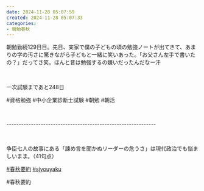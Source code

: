 ```yaml
---
date: 2024-11-28 05:07:59
created: 2024-11-28 05:07:33
categories:
- 朝勉春秋
---
```


朝勉勤続129日目。先日、実家で僕の子どもの頃の勉強ノートが出てきて、あまりの字の汚さに驚きながら子どもと一緒に笑いあった。「お父さん左手で書いたの？」だってさ笑。ほんと昔は勉強するの嫌いだったんだなー汗

<br>

一次試験まであと248日

#資格勉強 #中小企業診断士試験 #朝勉 #朝活

<br>

\-------------------------------------------------------------

<br>

争臣七人の故事にある「諫め言を聞かぬリーダーの危うさ」は現代政治でも悩ましいまま。（41句点）  

[#春秋要約](https://x.com/hashtag/%E6%98%A5%E7%A7%8B%E8%A6%81%E7%B4%84?src=hashtag_click) [#sjyouyaku](https://x.com/hashtag/sjyouyaku?src=hashtag_click)

#春秋要約